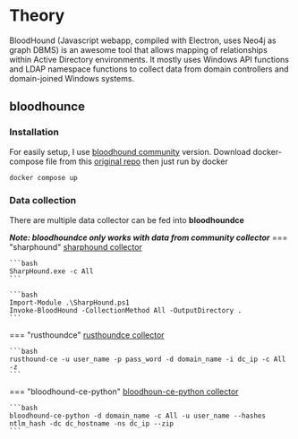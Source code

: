 # Theory
BloodHound (Javascript webapp, compiled with Electron, uses Neo4j as graph DBMS) is an awesome tool that allows mapping of relationships within Active Directory environments. It mostly uses Windows API functions and LDAP namespace functions to collect data from domain controllers and domain-joined Windows systems.

## bloodhounce
### Installation
For easily setup, I use [bloodhound community](https://github.com/SpecterOps/BloodHound) version. Download docker-compose file from this [original repo](https://github.com/SpecterOps/BloodHound/blob/main/examples/docker-compose/docker-compose.yml) then just run by docker
```bash
docker compose up
```
### Data collection
There are multiple data collector can be fed into **bloodhoundce**

***Note: bloodhoundce only works with data from community collector***
=== "sharphound"
    [sharphound collector](https://github.com/SpecterOps/SharpHound)

    ```bash
    SharpHound.exe -c All
    ```

    ```bash
    Import-Module .\SharpHound.ps1
    Invoke-BloodHound -CollectionMethod All -OutputDirectory .
    ```
=== "rusthoundce"
    [rusthoundce collector](https://github.com/g0h4n/RustHound-CE)

    ```bash
    rusthound-ce -u user_name -p pass_word -d domain_name -i dc_ip -c All -z
    ```
=== "bloodhound-ce-python"
    [bloodhoun-ce-python collector](https://github.com/dirkjanm/BloodHound.py/tree/bloodhound-ce)

    ```bash
    bloodhound-ce-python -d domain_name -c All -u user_name --hashes ntlm_hash -dc dc_hostname -ns dc_ip --zip
    ```
